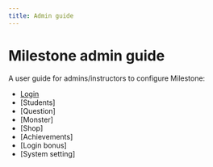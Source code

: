 ```yaml
---
title: Admin guide
---
```


# Milestone admin guide

<!-- Introduce our game mechanism at here? -->

A user guide for admins/instructors to configure Milestone:
- [Login](./01-login.md)
- [Students] <!-- Sub pages: Creation, Disable/Enable login, Impersonate -->
- [Question] <!-- Sub pages: Topic, Creation, Review, Hide/Show -->
- [Monster]  <!-- Sub pages: Creation (HP gate), Edit, Delete -->
- [Shop]     <!--          : Add shop item, badge, weapon, drink, power-up -->
- [Achievements] <!--      : Add, edit, delete -->
- [Login bonus] <!--       : Add, edit -->
- [System setting] <!--    : system settings, game settings -->